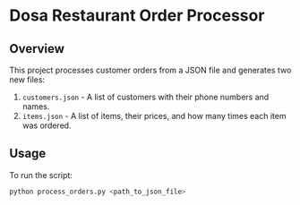 # Dosa Restaurant Order Processor

## Overview

This project processes customer orders from a JSON file and generates two new files:

1. `customers.json` - A list of customers with their phone numbers and names.
2. `items.json` - A list of items, their prices, and how many times each item was ordered.

## Usage

To run the script:

```bash
python process_orders.py <path_to_json_file>
```
